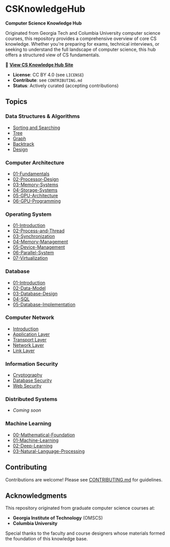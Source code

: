 # CSKnowledgeHub

**Computer Science Knowledge Hub**

Originated from Georgia Tech and Columbia University computer science courses, this repository provides a comprehensive overview of core CS knowledge. Whether you're preparing for exams, technical interviews, or seeking to understand the full landscape of computer science, this hub offers a structured view of CS fundamentals.

📖 **[View CS Knowledge Hub Site](https://csknowledgehub.gitbook.io)**

- **License**: CC BY 4.0 (see `LICENSE`)
- **Contribute**: see `CONTRIBUTING.md`
- **Status**: Actively curated (accepting contributions)

## Topics

### Data Structures & Algorithms
- [Sorting and Searching](Data%20Structure%20&%20Algorithm/Sorting%20and%20Searching.md)
- [Tree](Data%20Structure%20&%20Algorithm/Tree.md)
- [Graph](Data%20Structure%20&%20Algorithm/Graph.md)
- [Backtrack](Data%20Structure%20&%20Algorithm/Backtrack.md)
- [Design](Data%20Structure%20&%20Algorithm/Design.md)

### Computer Architecture
- [01-Fundamentals](Computer%20Architecture/01-Fundamentals.md)
- [02-Processor-Design](Computer%20Architecture/02-Processor-Design.md)
- [03-Memory-Systems](Computer%20Architecture/03-Memory-Systems.md)
- [04-Storage-Systems](Computer%20Architecture/04-Storage-Systems.md)
- [05-GPU-Architecture](Computer%20Architecture/05-GPU-Architecture.md)
- [06-GPU-Programming](Computer%20Architecture/06-GPU-Programming.md)

### Operating System
- [01-Introduction](Operating%20System/01-Introduction.md)
- [02-Process-and-Thread](Operating%20System/02-Process-and-Thread.md)
- [03-Synchronization](Operating%20System/03-Synchronization.md)
- [04-Memory-Management](Operating%20System/04-Memory-Management.md)
- [05-Device-Management](Operating%20System/05-Device-Management.md)
- [06-Parallel-System](Operating%20System/06-Parallel-System.md)
- [07-Virtualization](Operating%20System/07-Virtualization.md)

### Database
- [01-Introduction](Database/01-Introduction.md)
- [02-Data-Model](Database/02-Data-Model.md)
- [03-Database-Design](Database/03-Database-Design.md)
- [04-SQL](Database/04-SQL.md)
- [05-Database-Implementation](Database/05-Database-Implementation.md)

### Computer Network
- [Introduction](Computer%20Network/Introduction.md)
- [Application Layer](Computer%20Network/Application%20Layer.md)
- [Transport Layer](Computer%20Network/Transport%20Layer.md)
- [Network Layer](Computer%20Network/Network%20Layer.md)
- [Link Layer](Computer%20Network/Link%20Layer.md)

### Information Security
- [Cryptography](Information%20Security/Cryptography.md)
- [Database Security](Information%20Security/Database%20Security.md)
- [Web Security](Information%20Security/Web%20Security.md)

### Distributed Systems
- *Coming soon*

### Machine Learning
- [00-Mathematical-Foundation](Machine%20Learning/00-Mathematical-Foundation.md)
- [01-Machine-Learning](Machine%20Learning/01-Machine-Learning.md)
- [02-Deep-Learning](Machine%20Learning/02-Deep-Learning.md)
- [03-Natural-Language-Processing](Machine%20Learning/03-Natural-Language-Processing.md)

## Contributing

Contributions are welcome! Please see [CONTRIBUTING.md](CONTRIBUTING.md) for guidelines.

## Acknowledgments

This repository originated from graduate computer science courses at:

- **Georgia Institute of Technology** (OMSCS)
- **Columbia University**

Special thanks to the faculty and course designers whose materials formed the foundation of this knowledge base.
